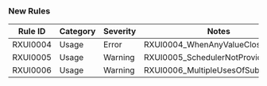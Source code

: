### New Rules

Rule ID | Category | Severity | Notes
--------|----------|----------|--------------------
RXUI0004| Usage    | Error    | RXUI0004_WhenAnyValueClosure
RXUI0005| Usage    | Warning  | RXUI0005_SchedulerNotProvided
RXUI0006| Usage    | Warning  | RXUI0006_MultipleUsesOfSubscribeOn
